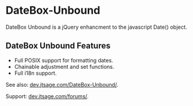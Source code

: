 DateBox-Unbound
===============

DateBox Unbound is a jQuery enhancment to the javascript Date() object.

DateBox Unbound Features
------------------------

* Full POSIX support for formatting dates.
* Chainable adjustment and set functions.
* Full i18n support.

See also: [dev.jtsage.com/DateBox-Unbound/](http://dev.jtsage.com/DateBox-Unbound/).

Support: [dev.jtsage.com/forums/](http://dev.jtsage.com/forums/index.php).

